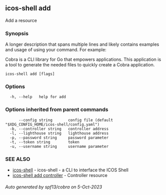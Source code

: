 ## icos-shell add

Add a resource

### Synopsis

A longer description that spans multiple lines and likely contains examples
and usage of using your command. For example:

Cobra is a CLI library for Go that empowers applications.
This application is a tool to generate the needed files
to quickly create a Cobra application.

```
icos-shell add [flags]
```

### Options

```
  -h, --help   help for add
```

### Options inherited from parent commands

```
      --config string       config file (default "$XDG_CONFIG_HOME/icos-shell/config.yaml")
  -b, --controller string   controller address
  -l, --lighthouse string   lighthouse address
  -p, --password string     password parameter
  -t, --token string        token
  -u, --username string     username parameter
```

### SEE ALSO

* [icos-shell](icos-shell.md)	 - icos-shell - a CLI to interface the ICOS Shell
* [icos-shell add controller](icos-shell_add_controller.md)	 - Controller resource

###### Auto generated by spf13/cobra on 5-Oct-2023
